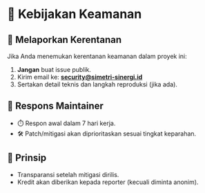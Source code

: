 # 🔐 Kebijakan Keamanan

## 📢 Melaporkan Kerentanan
Jika Anda menemukan kerentanan keamanan dalam proyek ini:
1. **Jangan** buat issue publik.
2. Kirim email ke: **security@simetri-sinergi.id**
3. Sertakan detail teknis dan langkah reproduksi (jika ada).

## 🔄 Respons Maintainer
- ⏱️ Respon awal dalam 7 hari kerja.
- 🛠️ Patch/mitigasi akan diprioritaskan sesuai tingkat keparahan.

## 🎯 Prinsip
- Transparansi setelah mitigasi dirilis.
- Kredit akan diberikan kepada reporter (kecuali diminta anonim).
